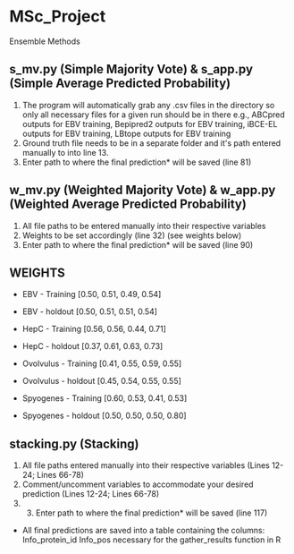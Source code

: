 # MSc_Project
Ensemble Methods

## s_mv.py (Simple Majority Vote) & s_app.py (Simple Average Predicted Probability)

1. The program will automatically grab any .csv files in the directory so only all necessary files for a given run should be in there
    e.g., ABCpred outputs for EBV training,
          Bepipred2 outputs for EBV training,
          iBCE-EL outputs for EBV training,
          LBtope outputs for EBV training
2. Ground truth file needs to be in a separate folder and it's path entered manually to into line 13.
3. Enter path to where the final prediction* will be saved (line 81)

## w_mv.py (Weighted Majority Vote) & w_app.py (Weighted Average Predicted Probability)

1. All file paths to be entered manually into their respective variables
2. Weights to be set accordingly (line 32) (see weights below)
3. Enter path to where the final prediction* will be saved (line 90)

## WEIGHTS

- EBV - Training        [0.50,	0.51,	0.49,	0.54]
- EBV - holdout         [0.50,	0.51,	0.51,	0.54]

- HepC - Training       [0.56,	0.56,	0.44,	0.71]
- HepC - holdout        [0.37,	0.61,	0.63,	0.73]

- Ovolvulus - Training  [0.41,	0.55,	0.59,	0.55]
- Ovolvulus - holdout   [0.45,	0.54,	0.55,	0.55]

- Spyogenes - Training  [0.60,	0.53,	0.41,	0.53]
- Spyogenes - holdout   [0.50,	0.50,	0.50,	0.80]

## stacking.py (Stacking)

1. All file paths entered manually into their respective variables (Lines 12-24; Lines 66-78)
2. Comment/uncomment variables to accommodate your desired prediction (Lines 12-24; Lines 66-78)
3. 3. Enter path to where the final prediction* will be saved (line 117)

* All final predictions are saved into a table containing the columns:
    Info_protein_id
    Info_pos
necessary for the gather_results function in R



